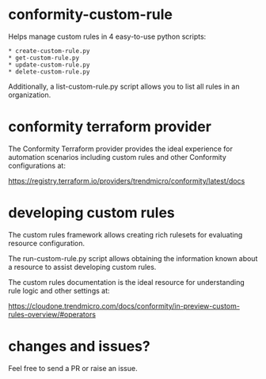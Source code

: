 # conformity-custom-rule

Helps manage custom rules in 4 easy-to-use python scripts:

    * create-custom-rule.py
    * get-custom-rule.py
    * update-custom-rule.py
    * delete-custom-rule.py

Additionally, a list-custom-rule.py script allows you to list all rules in an organization.

# conformity terraform provider

The Conformity Terraform provider provides the ideal experience for automation scenarios including custom rules and other Conformity configurations at:

https://registry.terraform.io/providers/trendmicro/conformity/latest/docs

# developing custom rules

The custom rules framework allows creating rich rulesets for evaluating resource configuration.

The run-custom-rule.py script allows obtaining the information known about a resource to assist developing custom rules.

The custom rules documentation is the ideal resource for understanding rule logic and other settings at:

https://cloudone.trendmicro.com/docs/conformity/in-preview-custom-rules-overview/#operators

# changes and issues?

Feel free to send a PR or raise an issue.
